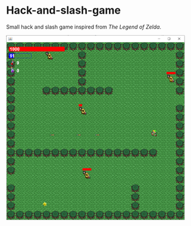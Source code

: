 # Hack-and-slash-game
Small hack and slash game inspired from _The Legend of Zelda_.

<img align="left" width="480" src="https://github.com/BakaQuy/Hack-and-slash-game/blob/master/zelda.PNG">
